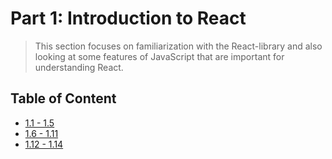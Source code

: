 # Part 1: Introduction to React

> This section focuses on familiarization with the React-library and also looking at some features of JavaScript that are important for understanding React.

## Table of Content

- [1.1 - 1.5](./courseinfo/)
- [1.6 - 1.11](./unicafe/)
- [1.12 - 1.14](./anecdotes/)
